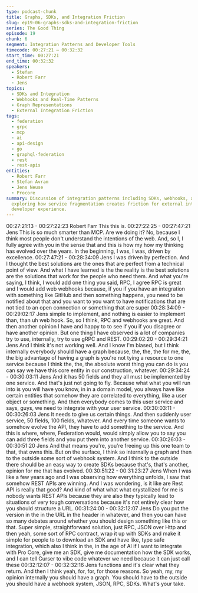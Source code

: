 ```yaml
---
type: podcast-chunk
title: Graphs, SDKs, and Integration Friction
slug: ep19-06-graphs-sdks-and-integration-friction
series: The Good Thing
episode: 19
chunk: 6
segment: Integration Patterns and Developer Tools
timecode: 00:27:21 – 00:32:32
start_time: 00:27:21
end_time: 00:32:32
speakers:
  - Stefan
  - Robert Farr
  - Jens
topics:
  - SDKs and Integration
  - Webhooks and Real-Time Patterns
  - Graph Representations
  - External Integration Friction
tags:
  - federation
  - grpc
  - mcp
  - ai
  - api-design
  - go
  - graphql-federation
  - rest
  - rest-apis
entities:
  - Robert Farr
  - Stefan Avram
  - Jens Neuse
  - Procore
summary: Discussion of integration patterns including SDKs, webhooks, and graph representations,
  exploring how service fragmentation creates friction for external integrations and
  developer experience.
---
```


00:27:21:13 - 00:27:22:23
Robert Farr
This this is.
00:27:22:25 - 00:27:47:21
Jens
This is so much smarter than MCP. Are we doing it? No, because I think most people don't
understand the intentions of the web. And, so I, I fully agree with you in the sense that and this
is how my how my thinking has evolved over the years. In the beginning, I was, I was, driven by
excellence.
00:27:47:21 - 00:28:34:09
Jens
I was driven by perfection. And I thought the best solutions are the ones that are perfect from a
technical point of view. And what I have learned is the the reality is the best solutions are the
solutions that work for the people who need them. And what you're saying, I think, I would add
one thing you said, RPC, I agree RPC is great and I would add web webhooks because, if you if
you have an integration with something like GitHub and then something happens, you need to
be notified about that and you want to you want to have notifications that are not tied to an open
connection or something that are super
00:28:34:09 - 00:29:02:17
Jens
simple to implement, and nothing is easier to implement than, than uh web hook. So, so I think,
RPC and webhooks are great. And then another opinion I have and happy to to see if you if you
disagree or have another opinion. But one thing I have observed is a lot of companies try to use,
internally, try to use gRPC and REST.
00:29:02:20 - 00:29:34:21
Jens
And I think it's not working well. And I know I'm biased, but I think internally everybody should
have a graph because, the, the, the for me, the, the big advantage of having a graph is you're
not tying a resource to one service because I think the, the, the absolute worst thing you can do
is you can say we have this core entity in our construction, whatever.
00:29:34:24 - 00:30:03:11
Jens
And it has 50 fields and they all must be implemented by one service. And that's just not going
to fly. Because what what you will run into is you will have you know, in in a domain model, you
always have like certain entities that somehow they are correlated to everything, like a user
object or something. And then everybody comes to this user service and says, guys, we need to
integrate with your user service.
00:30:03:11 - 00:30:26:03
Jens
It needs to give us certain things. And then suddenly user service, 50 fields, 100 fields,
whatever. And every time someone wants to somehow evolve the API, they have to add
something to the service. And this is where, where, Federation would, would simply allow you to
say you can add three fields and you put them into another service.
00:30:26:03 - 00:30:51:20
Jens
And that means you're, you're freeing up this one team to that, that owns this. But on the
surface, I think so internally a graph and then to the outside some sort of webhook system. And
I think to the outside there should be an easy way to create SDKs because that's, that's another,
opinion for me that has evolved.
00:30:51:22 - 00:31:23:27
Jens
When I was like a few years ago and I was observing how everything unfolds, I saw that
somehow REST APIs are winning. And I was wondering, is it like are Rest API is really that
good? And kind of what what what crystallized for me is nobody wants REST APIs because they
are also they typically lead to situations of very tough conversations because it's not entirely
clear how you should structure a URL.
00:31:24:00 - 00:32:12:07
Jens
Do you put the version in the in the URL in the header in whatever, and then you can have so
many debates around whether you should design something like this or that. Super simple,
straightforward solution, just RPC, JSON over Http and then yeah, some sort of RPC contract,
wrap it up with SDKs and make it simple for people to to download an SDK and have like, type
safe integration, which also I think in the, in the age of AI if I want to integrate with Pro Core,
give me an SDK, give me documentation how the SDK works, and I can tell Curser to vibe code
whatever we need because it can just call these
00:32:12:07 - 00:32:32:16
Jens
functions and it's clear what they return. And then I think yeah, for, for, for those reasons. So
yeah, my, my opinion internally you should have a graph. You should have to the outside you
should have a webhook system, JSON, RPC, SDKs. What's your take.